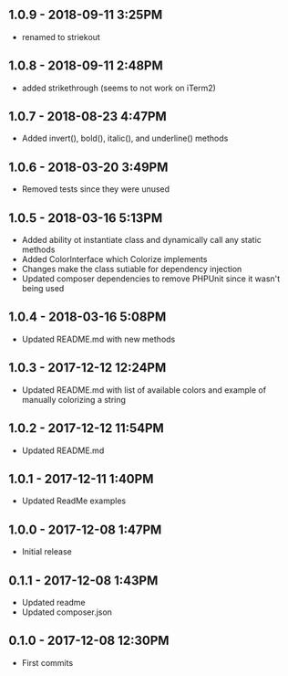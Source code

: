 ## 1.0.9 - 2018-09-11 3:25PM

- renamed to striekout

## 1.0.8 - 2018-09-11 2:48PM

- added strikethrough (seems to not work on iTerm2)

## 1.0.7 - 2018-08-23 4:47PM

- Added invert(), bold(), italic(), and underline() methods

## 1.0.6 - 2018-03-20 3:49PM

- Removed tests since they were unused

## 1.0.5 - 2018-03-16 5:13PM

- Added ability ot instantiate class and dynamically call any static methods
- Added ColorInterface which Colorize implements
- Changes make the class sutiable for dependency injection
- Updated composer dependencies to remove PHPUnit since it wasn't being used

## 1.0.4 - 2018-03-16 5:08PM

- Updated README.md with new methods

## 1.0.3 - 2017-12-12 12:24PM

- Updated README.md with list of available colors and example of manually colorizing a string

## 1.0.2 - 2017-12-12 11:54PM

- Updated README.md

## 1.0.1 - 2017-12-11 1:40PM

- Updated ReadMe examples

## 1.0.0 - 2017-12-08 1:47PM

- Initial release

## 0.1.1 - 2017-12-08 1:43PM

- Updated readme
- Updated composer.json

## 0.1.0 - 2017-12-08 12:30PM

- First commits
